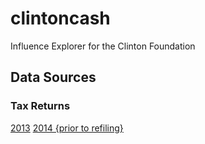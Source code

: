 # clintoncash
Influence Explorer for the Clinton Foundation

## Data Sources

### Tax Returns
[2013](https://www.clintonfoundation.org/files/clinton_foundation_report_public_9-10-13.pdf)
[2014 {prior to refiling}](https://www.clintonfoundation.org/sites/default/files/clinton_foundation_report_public_11-19-14.pdf)
